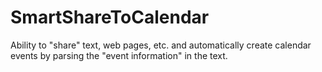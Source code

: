 # SmartShareToCalendar

Ability to "share" text, web pages, etc. and automatically create calendar events by parsing the "event information" in the text.
